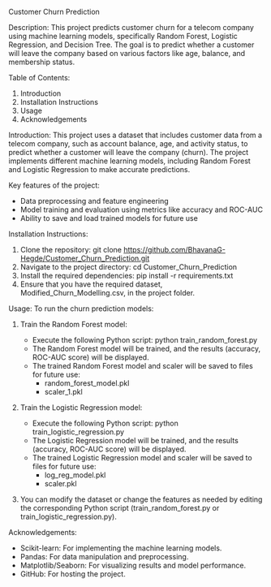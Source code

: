 Customer Churn Prediction

Description:
This project predicts customer churn for a telecom company using machine learning models, specifically Random Forest, Logistic Regression, and Decision Tree. The goal is to predict whether a customer will leave the company based on various factors like age, balance, and membership status.

Table of Contents:
1. Introduction
2. Installation Instructions
3. Usage
4. Acknowledgements

Introduction:
This project uses a dataset that includes customer data from a telecom company, such as account balance, age, and activity status, to predict whether a customer will leave the company (churn). The project implements different machine learning models, including Random Forest and Logistic Regression to make accurate predictions.

Key features of the project:
- Data preprocessing and feature engineering
- Model training and evaluation using metrics like accuracy and ROC-AUC
- Ability to save and load trained models for future use

Installation Instructions:
1. Clone the repository:
    git clone https://github.com/BhavanaG-Hegde/Customer_Churn_Prediction.git
2. Navigate to the project directory:
    cd Customer_Churn_Prediction
3. Install the required dependencies:
    pip install -r requirements.txt
4. Ensure that you have the required dataset, Modified_Churn_Modelling.csv, in the project folder.

Usage:
To run the churn prediction models:

1. Train the Random Forest model:
   - Execute the following Python script:
     python train_random_forest.py
   - The Random Forest model will be trained, and the results (accuracy, ROC-AUC score) will be displayed.
   - The trained Random Forest model and scaler will be saved to files for future use:
     - random_forest_model.pkl
     - scaler_1.pkl

2. Train the Logistic Regression model:
   - Execute the following Python script:
     python train_logistic_regression.py
   - The Logistic Regression model will be trained, and the results (accuracy, ROC-AUC score) will be displayed.
   - The trained Logistic Regression model and scaler will be saved to files for future use:
     - log_reg_model.pkl
     - scaler.pkl

3. You can modify the dataset or change the features as needed by editing the corresponding Python script (train_random_forest.py or train_logistic_regression.py).

Acknowledgements:
- Scikit-learn: For implementing the machine learning models.
- Pandas: For data manipulation and preprocessing.
- Matplotlib/Seaborn: For visualizing results and model performance.
- GitHub: For hosting the project.

